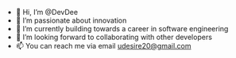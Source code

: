- 👋 Hi, I’m @DevDee
- 👀 I’m passionate about innovation 
- 🌱 I’m currently building towards a career in software engineering
- 💞️ I’m looking forward to collaborating with other developers
- 📫 You can reach me via email udesire20@gmail.com

<!---
DessyZeal/DessyZeal is a ✨ special ✨ repository because its `README.md` (this file) appears on your GitHub profile.
You can click the Preview link to take a look at your changes.
--->
